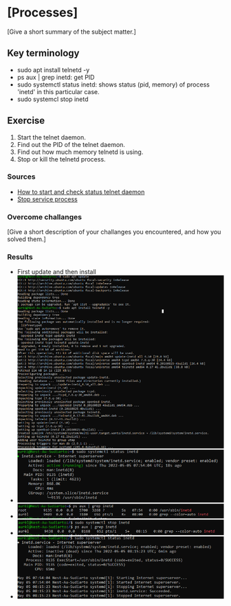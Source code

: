 # [Processes]
[Give a short summary of the subject matter.]

## Key terminology
- sudo apt install telnetd -y
- ps aux | grep inetd: get PID
- sudo systemctl status inetd: shows status (pid, memory) of process 'inetd' in this particular case. 
- sudo systemcl stop inetd

## Exercise
1. Start the telnet daemon.
2. Find out the PID of the telnet daemon.
3. Find out how much memory telnetd is using.
4. Stop or kill the telnetd process.

### Sources
- [How to start and check status telnet daemon](https://www.javatpoint.com/linux-telnet-command)
- [Stop service process](https://youtube.com/clip/UgkxBoKt0so_dD99dDL8_ruDb3C9m1cag6VV)

### Overcome challanges
[Give a short description of your challanges you encountered, and how you solved them.]

### Results
- First update and then install ![install](../00_includes/06-LIN_updateInstall.png)
- ![check status](../00_includes/06-LIN_systemctl.png)
- ![stop1](../00_includes/06-LIN_doubleCheck.png)
- ![stop2](../00_includes/06-LIN_stop1.png)
- ![doublecheck](../00_includes/06-LIN_stop2.png)

